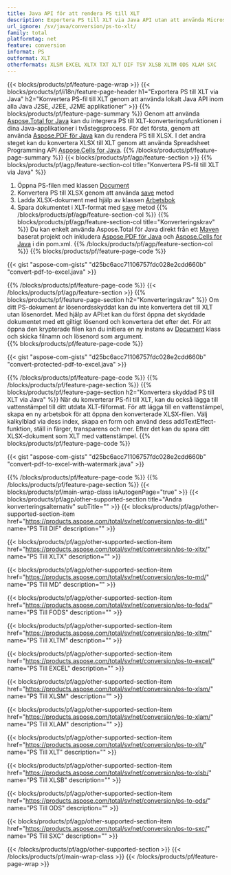 ```yaml
---
title: Java API för att rendera PS till XLT
description: Exportera PS till XLT via Java API utan att använda Microsoft Excel eller Adobe Reader
url_ignore: /sv/java/conversion/ps-to-xlt/
family: total
platformtag: net
feature: conversion
informat: PS
outformat: XLT
otherformats: XLSM EXCEL XLTX TXT XLT DIF TSV XLSB XLTM ODS XLAM SXC
---
```

{{< blocks/products/pf/feature-page-wrap >}}
{{< blocks/products/pf/i18n/feature-page-header h1="Exportera PS till XLT via Java" h2="Konvertera PS-fil till XLT genom att använda lokalt Java API inom alla Java J2SE, J2EE, J2ME applikationer" >}}
{{% blocks/products/pf/feature-page-summary %}}
Genom att använda [Aspose.Total for Java](https://products.aspose.com/total/java/) kan du integrera PS till XLT-konverteringsfunktionen i dina Java-applikationer i tvåstegsprocess. För det första, genom att använda [Aspose.PDF för Java](https://products.aspose.com/pdf/java/) kan du rendera PS till XLSX. I det andra steget kan du konvertera XLSX till XLT genom att använda Spreadsheet Programming API [Aspose.Cells for Java](https://products.aspose.com/cells/java/).
{{% /blocks/products/pf/feature-page-summary  %}}
{{< blocks/products/pf/agp/feature-section >}}
{{% blocks/products/pf/agp/feature-section-col title="Konvertera PS-fil till XLT via Java" %}}
1. Öppna PS-filen med klassen [Document](https://reference.aspose.com/pdf/java/com.aspose.pdf/Document)
2. Konvertera PS till XLSX genom att använda [save](https://reference.aspose.com/pdf/java/com.aspose.pdf/Document#save-java.lang.String-com.aspose.pdf.SaveOptions- ) metod
3. Ladda XLSX-dokument med hjälp av klassen [Arbetsbok](https://reference.aspose.com/cells/java/com.aspose.cells/Workbook)
4. Spara dokumentet i XLT-format med [save](https://reference.aspose.com/cells/java/com.aspose.cells/workbook#save(java.lang.String,%20com.aspose.cells.SaveOptions)) metod
{{% /blocks/products/pf/agp/feature-section-col %}}
{{% blocks/products/pf/agp/feature-section-col title="Konverteringskrav" %}}
Du kan enkelt använda Aspose.Total för Java direkt från ett [Maven](https://repository.aspose.com/webapp/#/artifacts/browse/tree/General/repo/com/aspose/aspose-total) baserat projekt och inkludera [Aspose.PDF för Java](https://docs.aspose.com/pdf/java/installation/) och [Aspose.Cells for Java](https://docs.aspose.com/cells/java/installation/) i din pom.xml.
{{% /blocks/products/pf/agp/feature-section-col %}}
{{% blocks/products/pf/feature-page-code %}}

{{< gist "aspose-com-gists" "d25bc6acc71106757fdc028e2cdd660b" "convert-pdf-to-excel.java" >}}


{{% /blocks/products/pf/feature-page-code %}}
{{< /blocks/products/pf/agp/feature-section >}}
{{% blocks/products/pf/feature-page-section  h2="Konverteringskrav" %}}
Om ditt PS-dokument är lösenordsskyddat kan du inte konvertera det till XLT utan lösenordet. Med hjälp av API:et kan du först öppna det skyddade dokumentet med ett giltigt lösenord och konvertera det efter det. För att öppna den krypterade filen kan du initiera en ny instans av [Document](https://reference.aspose.com/pdf/java/com.aspose.pdf/Document#Document-java.lang.String-java.lang.String-) klass och skicka filnamn och lösenord som argument.  
{{% blocks/products/pf/feature-page-code %}}

{{< gist "aspose-com-gists" "d25bc6acc71106757fdc028e2cdd660b" "convert-protected-pdf-to-excel.java" >}}

{{% /blocks/products/pf/feature-page-code  %}}
{{% /blocks/products/pf/feature-page-section %}}
{{% blocks/products/pf/feature-page-section  h2="Konvertera skyddad PS till XLT via Java" %}}
När du konverterar PS-fil till XLT, kan du också lägga till vattenstämpel till ditt utdata XLT-filformat. För att lägga till en vattenstämpel, skapa en ny arbetsbok för att öppna den konverterade XLSX-filen. Välj kalkylblad via dess index, skapa en form och använd dess addTextEffect-funktion, ställ in färger, transparens och mer. Efter det kan du spara ditt XLSX-dokument som XLT med vattenstämpel. 
{{% blocks/products/pf/feature-page-code %}}

{{< gist "aspose-com-gists" "d25bc6acc71106757fdc028e2cdd660b" "convert-pdf-to-excel-with-watermark.java" >}}

{{% /blocks/products/pf/feature-page-code  %}}
{{% /blocks/products/pf/feature-page-section %}}
{{< blocks/products/pf/main-wrap-class isAutogenPage="true" >}}
{{< blocks/products/pf/agp/other-supported-section title="Andra konverteringsalternativ" subTitle="" >}}
{{< blocks/products/pf/agp/other-supported-section-item href="https://products.aspose.com/total/sv/net/conversion/ps-to-dif/" name="PS Till DIF" description="" >}}

{{< blocks/products/pf/agp/other-supported-section-item href="https://products.aspose.com/total/sv/net/conversion/ps-to-xltx/" name="PS Till XLTX" description="" >}}

{{< blocks/products/pf/agp/other-supported-section-item href="https://products.aspose.com/total/sv/net/conversion/ps-to-md/" name="PS Till MD" description="" >}}

{{< blocks/products/pf/agp/other-supported-section-item href="https://products.aspose.com/total/sv/net/conversion/ps-to-fods/" name="PS Till FODS" description="" >}}

{{< blocks/products/pf/agp/other-supported-section-item href="https://products.aspose.com/total/sv/net/conversion/ps-to-xltm/" name="PS Till XLTM" description="" >}}

{{< blocks/products/pf/agp/other-supported-section-item href="https://products.aspose.com/total/sv/net/conversion/ps-to-excel/" name="PS Till EXCEL" description="" >}}

{{< blocks/products/pf/agp/other-supported-section-item href="https://products.aspose.com/total/sv/net/conversion/ps-to-xlsm/" name="PS Till XLSM" description="" >}}

{{< blocks/products/pf/agp/other-supported-section-item href="https://products.aspose.com/total/sv/net/conversion/ps-to-xlam/" name="PS Till XLAM" description="" >}}

{{< blocks/products/pf/agp/other-supported-section-item href="https://products.aspose.com/total/sv/net/conversion/ps-to-xlt/" name="PS Till XLT" description="" >}}

{{< blocks/products/pf/agp/other-supported-section-item href="https://products.aspose.com/total/sv/net/conversion/ps-to-xlsb/" name="PS Till XLSB" description="" >}}

{{< blocks/products/pf/agp/other-supported-section-item href="https://products.aspose.com/total/sv/net/conversion/ps-to-ods/" name="PS Till ODS" description="" >}}

{{< blocks/products/pf/agp/other-supported-section-item href="https://products.aspose.com/total/sv/net/conversion/ps-to-sxc/" name="PS Till SXC" description="" >}}


{{< /blocks/products/pf/agp/other-supported-section >}}
{{< /blocks/products/pf/main-wrap-class >}}
{{< /blocks/products/pf/feature-page-wrap >}}